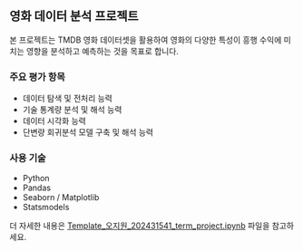 ## 영화 데이터 분석 프로젝트

본 프로젝트는 TMDB 영화 데이터셋을 활용하여 영화의 다양한 특성이 흥행 수익에 미치는 영향을 분석하고 예측하는 것을 목표로 합니다.

### 주요 평가 항목

-   데이터 탐색 및 전처리 능력
-   기술 통계량 분석 및 해석 능력
-   데이터 시각화 능력
-   단변량 회귀분석 모델 구축 및 해석 능력

### 사용 기술

-   Python
-   Pandas
-   Seaborn / Matplotlib
-   Statsmodels

더 자세한 내용은 [Template_오지원_202431541_term_project.ipynb](https://github.com/whsskqorhvmek/prob_stats/blob/31dc65c9bf27ab3423251b7e4416391d7c685744/Template_%E1%84%8B%E1%85%A9%E1%84%8C%E1%85%B5%E1%84%8B%E1%85%AF%E1%86%AB_202431541_term_project.ipynb) 파일을 참고하세요.
